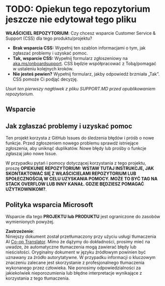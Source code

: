 <!--
CO_OP_TRANSLATOR_METADATA:
{
  "original_hash": "50518c351b4501f2649aeaba31c2592e",
  "translation_date": "2025-07-12T07:29:53+00:00",
  "source_file": "SUPPORT.md",
  "language_code": "pl"
}
-->
# TODO: Opiekun tego repozytorium jeszcze nie edytował tego pliku

**WŁAŚCICIEL REPOZYTORIUM**: Czy chcesz wsparcie Customer Service & Support (CSS) dla tego produktu/projektu?

- **Brak wsparcia CSS:** Wypełnij ten szablon informacjami o tym, jak zgłaszać problemy i uzyskać pomoc.
- **Tak, wsparcie CSS:** Wypełnij formularz zgłoszeniowy na [aka.ms/onboardsupport](https://aka.ms/onboardsupport). CSS będzie współpracować z Tobą/pomagać w ustaleniu kolejnych kroków.
- **Nie jesteś pewien?** Wypełnij formularz, jakby odpowiedź brzmiała „Tak”. CSS pomoże Ci podjąć decyzję.

*Usuń ten pierwszy nagłówek z pliku SUPPORT.MD przed opublikowaniem repozytorium.*

## Wsparcie

## Jak zgłaszać problemy i uzyskać pomoc  

Ten projekt korzysta z GitHub Issues do śledzenia błędów i próśb o nowe funkcje. Przed zgłoszeniem nowego problemu sprawdź istniejące zgłoszenia, aby uniknąć duplikatów. Nowe błędy lub prośby o funkcje zgłaszaj jako nowe Issue.

W przypadku pytań i pomocy dotyczącej korzystania z tego projektu, proszę **OPIEKUNIE REPOZYTORIUM: WSTAW TUTAJ INSTRUKCJE, JAK SKONTAKTOWAĆ SIĘ Z WŁAŚCICIELAMI REPOZYTORIUM LUB SPOŁECZNOŚCIĄ W CELU UZYSKANIA POMOCY. MOŻE TO BYĆ TAG NA STACK OVERFLOW LUB INNY KANAŁ. GDZIE BĘDZIESZ POMAGAĆ UŻYTKOWNIKOM?**.

## Polityka wsparcia Microsoft  

Wsparcie dla tego **PROJEKTU lub PRODUKTU** jest ograniczone do zasobów wymienionych powyżej.

**Zastrzeżenie**:  
Niniejszy dokument został przetłumaczony przy użyciu usługi tłumaczenia AI [Co-op Translator](https://github.com/Azure/co-op-translator). Mimo że dążymy do dokładności, prosimy mieć na uwadze, że automatyczne tłumaczenia mogą zawierać błędy lub nieścisłości. Oryginalny dokument w języku źródłowym powinien być uznawany za źródło autorytatywne. W przypadku informacji o kluczowym znaczeniu zalecane jest skorzystanie z profesjonalnego tłumaczenia wykonanego przez człowieka. Nie ponosimy odpowiedzialności za jakiekolwiek nieporozumienia lub błędne interpretacje wynikające z korzystania z tego tłumaczenia.